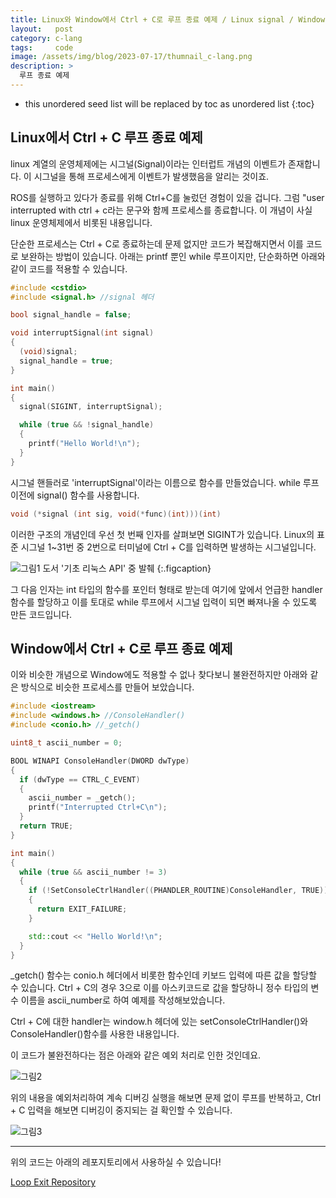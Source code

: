 ```yaml
---
title: Linux와 Window에서 Ctrl + C로 루프 종료 예제 / Linux signal / Window conio
layout:   post
category: c-lang
tags:     code
image: /assets/img/blog/2023-07-17/thumnail_c-lang.png
description: >
  루프 종료 예제
---
```


* this unordered seed list will be replaced by toc as unordered list
{:toc}

## Linux에서 Ctrl + C 루프 종료 예제
linux 계열의 운영체제에는 시그널(Signal)이라는 인터럽트 개념의 이벤트가 존재합니다. 이 시그널을 통해 프로세스에게 이벤트가 발생했음을 알리는 것이죠.​

ROS를 실행하고 있다가 종료를 위해 Ctrl+C를 눌렀던 경험이 있을 겁니다. 그럼 "user interrupted with ctrl + c라는 문구와 함께 프로세스를 종료합니다. 이 개념이 사실 linux 운영체제에서 비롯된 내용입니다.​

단순한 프로세스는 Ctrl + C로 종료하는데 문제 없지만 코드가 복잡해지면서 이를 코드로 보완하는 방법이 있습니다. 아래는 printf 뿐인 while 루프이지만, 단순화하면 아래와 같이 코드를 적용할 수 있습니다. 

~~~cpp
#include <cstdio>
#include <signal.h> //signal 헤더

bool signal_handle = false;

void interruptSignal(int signal)
{
  (void)signal;
  signal_handle = true;
}

int main()
{
  signal(SIGINT, interruptSignal);

  while (true && !signal_handle)
  {
    printf("Hello World!\n");
  }
}
~~~

시그널 핸들러로 'interruptSignal'이라는 이름으로 함수를 만들었습니다. while 루프 이전에 signal() 함수를 사용합니다. ​

~~~cpp
void (*signal (int sig, void(*func)(int)))(int) 
~~~

이러한 구조의 개념인데 우선 첫 번째 인자를 살펴보면 SIGINT가 있습니다.
Linux의 표준 시그널 1~31번 중 2번으로 터미널에 Ctrl + C를 입력하면 발생하는 시그널입니다.<br>

![그림1](https://github.com/BGAB0322/bgab.github.io/blob/main/assets/img/blog/2023-07-17/linux-signal_1.png?raw=true)
도서 '기초 리눅스 API' 중 발췌
{:.figcaption}

그 다음 인자는 int 타입의 함수를 포인터 형태로 받는데 여기에 앞에서 언급한 handler 함수를 할당하고 이를 토대로 while 루프에서 시그널 입력이 되면 빠져나올 수 있도록 만든 코드입니다.

## Window에서 Ctrl + C로 루프 종료 예제
이와 비슷한 개념으로 Window에도 적용할 수 없나 찾다보니 불완전하지만 아래와 같은 방식으로 비슷한 프로세스를 만들어 보았습니다.

~~~cpp
#include <iostream>
#include <windows.h> //ConsoleHandler()
#include <conio.h> //_getch()

uint8_t ascii_number = 0;

BOOL WINAPI ConsoleHandler(DWORD dwType)
{
  if (dwType == CTRL_C_EVENT)
  {
    ascii_number = _getch();
    printf("Interrupted Ctrl+C\n");
  }
  return TRUE;
}

int main()
{
  while (true && ascii_number != 3)
  {
    if (!SetConsoleCtrlHandler((PHANDLER_ROUTINE)ConsoleHandler, TRUE))
    {
      return EXIT_FAILURE;
    }

    std::cout << "Hello World!\n";
  }
}
~~~

_getch() 함수는 conio.h 헤더에서 비롯한 함수인데 키보드 입력에 따른 값을 할당할 수 있습니다. Ctrl + C의 경우 3으로 이를 아스키코드로 값을 할당하니 정수 타입의 변수 이름을 ascii_number로 하여 예제를 작성해보았습니다. 

Ctrl + C에 대한 handler는 window.h 헤더에 있는 setConsoleCtrlHandler()와 ConsoleHandler()함수를 사용한 내용입니다.

이 코드가 불완전하다는 점은 아래와 같은 예외 처리로 인한 것인데요. 

![그림2](https://github.com/BGAB0322/bgab.github.io/blob/main/assets/img/blog/2023-07-17/linux-signal_2.png?raw=true)

위의 내용을 예외처리하여 계속 디버깅 실행을 해보면 문제 없이 루프를 반복하고, Ctrl + C 입력을 해보면 디버깅이 중지되는 걸 확인할 수 있습니다.

![그림3](https://github.com/BGAB0322/bgab.github.io/blob/main/assets/img/blog/2023-07-17/linux-signal_3.png?raw=true)

---

위의 코드는 아래의 레포지토리에서 사용하실 수 있습니다!

[Loop Exit Repository](https://github.com/BGAB0322/loop_exit_simple_code "loop exit 레포지토리")